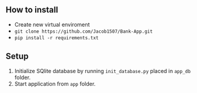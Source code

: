 ## How to install
* Create new virtual enviroment
* `git clone https://github.com/Jacob1507/Bank-App.git`
* `pip install -r requirements.txt`
## Setup 

1. Initialize SQlite database by running `init_database.py` placed in `app_db` folder.
2. Start application from `app` folder.
